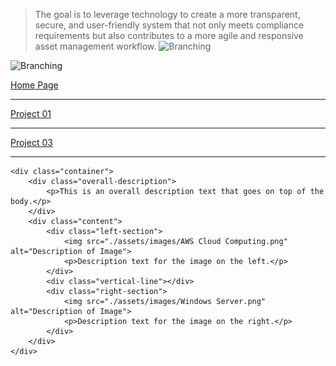 
<head>
    <meta charset="UTF-8">
    <meta name="viewport" content="width=device-width, initial-scale=1.0">
    <title>Example Website</title>
    <link rel="stylesheet" href="./assets/css/styles.css">
</head>

>The goal is to leverage technology to create a more transparent, secure, and user-friendly system that not only meets compliance requirements but also contributes to a more agile and responsive asset management workflow. 
![Branching](https://media.discordapp.net/attachments/756886213276860477/1213859945288572958/image.png?ex=65f7022b&is=65e48d2b&hm=059a1ba59316ed5e3751cc9db1dd03d2592a5fcffd899143b89857e3379cffd5&=&format=webp&quality=lossless&width=543&height=642)

![Branching](https://media.discordapp.net/attachments/756886213276860477/1213860350487699506/image.png?ex=65f7028b&is=65e48d8b&hm=4c1001a691311b5933ae03788f904624d68ed4493c48883a49352a313a1e8f68&=&format=webp&quality=lossless&width=643&height=642)

[Home Page](./index.md)
* * *
[Project 01](./project02.md)
* * *
[Project 03](./project04.md)

* * *


    <div class="container">
        <div class="overall-description">
            <p>This is an overall description text that goes on top of the body.</p>
        </div>
        <div class="content">
            <div class="left-section">
                <img src="./assets/images/AWS Cloud Computing.png" alt="Description of Image">
                <p>Description text for the image on the left.</p>
            </div>
            <div class="vertical-line"></div>
            <div class="right-section">
                <img src="./assets/images/Windows Server.png" alt="Description of Image">
                <p>Description text for the image on the right.</p>
            </div>
        </div>
    </div>